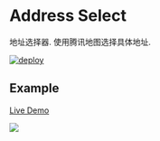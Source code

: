 # Address Select

地址选择器. 使用腾讯地图选择具体地址.

[![deploy](https://github.com/PinghuaZhuang/address-select/actions/workflows/deploy.yml/badge.svg)](https://github.com/PinghuaZhuang/address-select/actions/workflows/deploy.yml)

## Example

[Live Demo](https://PinghuaZhuang.github.io/@zstark/address-select)

![](https://git.poker/PinghuaZhuang/note/blob/master/images-upload/AddressSelect.3nt3fd8uwvc0.gif?raw=true)
